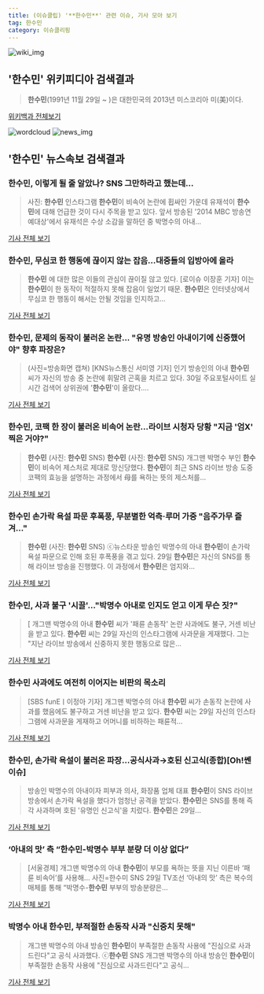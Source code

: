 ```yaml
---
title: (이슈클립) '**한수민**' 관련 이슈, 기사 모아 보기
tag: 한수민
category: 이슈클리핑
---
```

![wiki_img](https://user-images.githubusercontent.com/42597476/44503234-41136a80-a6d0-11e8-9071-6fc6418eafe4.png)
## **'**한수민**'** 위키피디아 검색결과
>**한수민**(1991년 11월 29일 ~ )은 대한민국의 2013년 미스코리아 미(美)이다.

<a href="https://ko.wikipedia.org/wiki/한수민" target="_blank">위키백과 전체보기</a>

![wordcloud](https://s3.ap-northeast-2.amazonaws.com/lyrics101-wordcloud/2018-08-30-1535584518.png)
![news_img](https://user-images.githubusercontent.com/42597476/44507050-1206f400-a6e4-11e8-8d98-7ffbfebb353f.png)
## **'**한수민**'** 뉴스속보 검색결과
### **한수민**, 이렇게 될 줄 알았나? SNS 그만하라고 했는데...

>사진: **한수민** 인스타그램 **한수민**이 비속어 논란에 휩싸인 가운데 유재석이 **한수민**에 대해 언급한 것이 다시 주목을 받고 있다. 앞서 방송된 '2014 MBC 방송연예대상'에서 유재석은 수상 소감을 말하던 중 박명수의 아내...

<a href="http://www.gukjenews.com/news/articleView.html?idxno=982866" target="_blank">기사 전체 보기</a>

### **한수민**, 무심코 한 행동에 끊이지 않는 잡음...대중들의 입방아에 올라

>**한수민** 에 대한 많은 이들의 관심이 끊이질 않고 있다. [로이슈 이장훈 기자] 이는 **한수민**이 한 동작이 적절하지 못해 잡음이 일었기 때문. **한수민**은 인터넷상에서 무심코 한 행동이 해서는 안될 것임을 인지하고...

<a href="http://www.lawissue.co.kr/view.php?ud=2018083005552440996a28b45db0_12" target="_blank">기사 전체 보기</a>

### **한수민**, 문제의 동작이 불러온 논란... "유명 방송인 아내이기에 신중했어야" 향후 파장은?

>(사진=방송화면 캡쳐) [KNS뉴스통신 서미영 기자] 인기 방송인의 아내 **한수민** 씨가 자신의 방송 중 논란에 휘말려 곤혹을 치르고 있다. 30일 주요포털사이트 실시간 검색어 상위권에 '**한수민**'이 올랐다....

<a href="http://www.kns.tv/news/articleView.html?idxno=464358" target="_blank">기사 전체 보기</a>

### **한수민**, 코팩 한 장이 불러온 비속어 논란…라이브 시청자 당황 "지금 '엄X' 찍은 거야?"

>**한수민** (사진: **한수민** SNS) **한수민** (사진: **한수민** SNS) 개그맨 박명수 부인 **한수민**이 비속어 제스처로 제대로 망신당했다. **한수민**이 최근 SNS 라이브 방송 도중 코팩의 효능을 설명하는 과정에서 母를 욕하는 뜻의 제스처를...

<a href="http://www.dtnews24.com/news/articleView.html?idxno=524020" target="_blank">기사 전체 보기</a>

### **한수민** 손가락 욕설 파문 후폭풍, 무분별한 억측·루머 가중 "음주가무 즐겨…"

>**한수민** (사진: **한수민** SNS) ⓒ뉴스타운 방송인 박명수의 아내 **한수민**이 손가락 욕설 파문으로 인해 호된 후폭풍을 겪고 있다. 29일 **한수민**은 자신의 SNS를 통해 라이브 방송을 진행했다. 이 과정에서 **한수민**은 엄지와...

<a href="http://www.newstown.co.kr/news/articleView.html?idxno=338522" target="_blank">기사 전체 보기</a>

### **한수민**, 사과 불구 '시끌'…"박명수 아내로 인지도 얻고 이게 무슨 짓?"

>[ 개그맨 박명수의 아내 **한수민** 씨가 '패륜 손동작' 논란 사과에도 불구, 거센 비난을 받고 있다. **한수민** 씨는 29일 자신의 인스타그램에 사과문을 게재했다. 그는 "지난 라이브 방송에서 신중하지 못한 행동으로 많은...

<a href="http://www.mydaily.co.kr/new_yk/html/read.php?newsid=201808300716869083&ext=na" target="_blank">기사 전체 보기</a>

### **한수민** 사과에도 여전히 이어지는 비판의 목소리

>[SBS funEㅣ이정아 기자] 개그맨 박명수의 아내 **한수민** 씨가 손동작 논란에 사과를 했음에도 불구하고 거센 비난을 받고 있다. **한수민** 씨는 29일 자신의 인스타그램에 사과문을 게재하고 어머니를 비하하는 패륜적...

<a href="http://sbsfune.sbs.co.kr/news/news_content.jsp?article_id=E10009191688" target="_blank">기사 전체 보기</a>

### **한수민**, 손가락 욕설이 불러온 파장…공식사과→호된 신고식(종합)[Oh!쎈 이슈]

>방송인 박명수의 아내이자 피부과 의사, 화장품 업체 대표 **한수민**이 SNS 라이브 방송에서 손가락 욕설을 했다가 엄청난 공격을 받았다. **한수민**은 SNS를 통해 즉각 사과하며 호된 '유명인 신고식'을 치렀다.   **한수민**은 29일...

<a href="http://www.osen.co.kr/article/G1110977995" target="_blank">기사 전체 보기</a>

### ‘아내의 맛’ 측 “**한수민**-박명수 부부 분량 더 이상 없다”

>[서울경제] 개그맨 박명수의 아내 **한수민**이 부모를 욕하는 뜻을 지닌 이른바 ‘패륜 비속어’를 사용해... 사진=한수미 SNS 29일 TV조선 ‘아내의 맛’ 측은 복수의 매체를 통해 “박명수-**한수민** 부부의 방송분량은...

<a href="http://www.sedaily.com/NewsView/1S3K6DTDZR" target="_blank">기사 전체 보기</a>

### 박명수 아내 **한수민**, 부적절한 손동작 사과 "신중치 못해"

>개그맨 박명수의 아내 방송인 **한수민**이 부족절한 손동작 사용에 "진심으로 사과드린다"고 공식 사과했다. ⓒ**한수민** SNS 개그맨 박명수의 아내 방송인 **한수민**이 부족절한 손동작 사용에 "진심으로 사과드린다"고 공식...

<a href="http://www.dailian.co.kr/news/view/735935/?sc=naver" target="_blank">기사 전체 보기</a>


